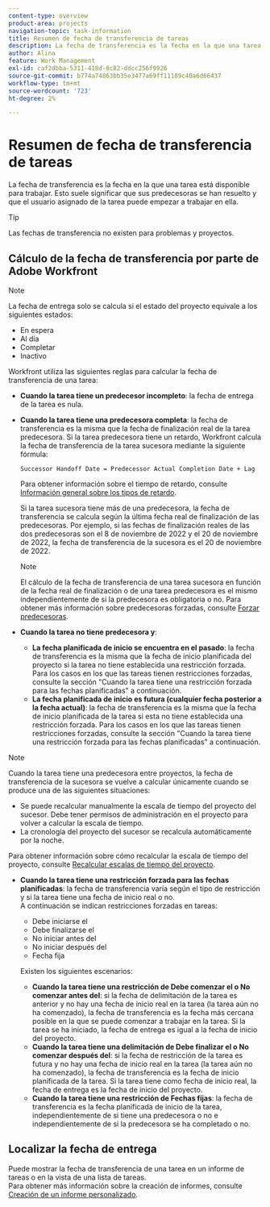```yaml
---
content-type: overview
product-area: projects
navigation-topic: task-information
title: Resumen de fecha de transferencia de tareas
description: La fecha de transferencia es la fecha en la que una tarea está disponible para trabajar. Esto suele significar que sus predecesoras se han resuelto y que el usuario asignado de la tarea puede empezar a trabajar en ella.
author: Alina
feature: Work Management
exl-id: caf2dbba-5311-418d-8c82-ddcc256f9926
source-git-commit: b774a74863bb35e3477a69ff11189c40a6d66437
workflow-type: tm+mt
source-wordcount: '723'
ht-degree: 2%

---
```


# Resumen de fecha de transferencia de tareas

La fecha de transferencia es la fecha en la que una tarea está disponible para trabajar. Esto suele significar que sus predecesoras se han resuelto y que el usuario asignado de la tarea puede empezar a trabajar en ella.

>[!TIP]
>
>Las fechas de transferencia no existen para problemas y proyectos.

## Cálculo de la fecha de transferencia por parte de Adobe Workfront

>[!NOTE]
>
>La fecha de entrega solo se calcula si el estado del proyecto equivale a los siguientes estados:
>
>* En espera
>* Al día
>* Completar
>* Inactivo
>

Workfront utiliza las siguientes reglas para calcular la fecha de transferencia de una tarea:

* **Cuando la tarea tiene un predecesor incompleto**: la fecha de entrega de la tarea es nula.
* **Cuando la tarea tiene una predecesora completa**: la fecha de transferencia es la misma que la fecha de finalización real de la tarea predecesora. Si la tarea predecesora tiene un retardo, Workfront calcula la fecha de transferencia de la tarea sucesora mediante la siguiente fórmula:

  `Successor Handoff Date = Predecessor Actual Completion Date + Lag`

  Para obtener información sobre el tiempo de retardo, consulte [Información general sobre los tipos de retardo](../use-prdcssrs/lag-types.md).

  Si la tarea sucesora tiene más de una predecesora, la fecha de transferencia se calcula según la última fecha real de finalización de las predecesoras. Por ejemplo, si las fechas de finalización reales de las dos predecesoras son el 8 de noviembre de 2022 y el 20 de noviembre de 2022, la fecha de transferencia de la sucesora es el 20 de noviembre de 2022.

  >[!NOTE]
  >
  >   El cálculo de la fecha de transferencia de una tarea sucesora en función de la fecha real de finalización o de una tarea predecesora es el mismo independientemente de si la predecesora es obligatoria o no. Para obtener más información sobre predecesoras forzadas, consulte [Forzar predecesoras](../use-prdcssrs/enforced-predecessors.md).


* **Cuando la tarea no tiene predecesora y**:

   * **La fecha planificada de inicio se encuentra en el pasado**: la fecha de transferencia es la misma que la fecha de inicio planificada del proyecto si la tarea no tiene establecida una restricción forzada. Para los casos en los que las tareas tienen restricciones forzadas, consulte la sección &quot;Cuando la tarea tiene una restricción forzada para las fechas planificadas&quot; a continuación.
   * **La fecha planificada de inicio es futura (cualquier fecha posterior a la fecha actual)**: la fecha de transferencia es la misma que la fecha de inicio planificada de la tarea si esta no tiene establecida una restricción forzada. Para los casos en los que las tareas tienen restricciones forzadas, consulte la sección &quot;Cuando la tarea tiene una restricción forzada para las fechas planificadas&quot; a continuación.

>[!NOTE]
>
>Cuando la tarea tiene una predecesora entre proyectos, la fecha de transferencia de la sucesora se vuelve a calcular únicamente cuando se produce una de las siguientes situaciones:
>
>* Se puede recalcular manualmente la escala de tiempo del proyecto del sucesor. Debe tener permisos de administración en el proyecto para volver a calcular la escala de tiempo.
>* La cronología del proyecto del sucesor se recalcula automáticamente por la noche.
>
>Para obtener información sobre cómo recalcular la escala de tiempo del proyecto, consulte [Recalcular escalas de tiempo del proyecto](../../../manage-work/projects/manage-projects/recalculate-project-timeline.md).

* **Cuando la tarea tiene una restricción forzada para las fechas planificadas**: la fecha de transferencia varía según el tipo de restricción y si la tarea tiene una fecha de inicio real o no.\
  A continuación se indican restricciones forzadas en tareas:

   * Debe iniciarse el
   * Debe finalizarse el
   * No iniciar antes del
   * No iniciar después del
   * Fecha fija

  Existen los siguientes escenarios:

   * **Cuando la tarea tiene una restricción de Debe comenzar el o No comenzar antes del**: si la fecha de delimitación de la tarea es anterior y no hay una fecha de inicio real en la tarea (la tarea aún no ha comenzado), la fecha de transferencia es la fecha más cercana posible en la que se puede comenzar a trabajar en la tarea. Si la tarea se ha iniciado, la fecha de entrega es igual a la fecha de inicio del proyecto.
   * **Cuando la tarea tiene una delimitación de Debe finalizar el o No comenzar después del**: si la fecha de restricción de la tarea es futura y no hay una fecha de inicio real en la tarea (la tarea aún no ha comenzado), la fecha de transferencia es la fecha de inicio planificada de la tarea. Si la tarea tiene como fecha de inicio real, la fecha de entrega es la fecha de inicio del proyecto.
   * **Cuando la tarea tiene una restricción de Fechas fijas**: la fecha de transferencia es la fecha planificada de inicio de la tarea, independientemente de si tiene una predecesora o no e independientemente de si la predecesora se ha completado o no.

<!--these are old descriptions, edited by Anna As. on August 25, 2023 in this issue - https://experience.adobe.com/#/@adobeinternalworkfront/so:hub-Hub/workfront/issue/64c0032500018fabd4fc484167eb10dc/updates
   * When the task has a constraint of Must Start On or Start No Earlier Than, the Handoff Date is the Constraint date, unless there is an Actual Start Date on the task. If there is an Actual Start Date on the task, the Handoff Date is the Actual Completion Date of the predecessor.
   * When the task has a constraint of Must Finish On or Start No Later Than, the Handoff Date is always the Actual Completion Date of the predecessor, regardless of whether there is an Actual Start Date on the task or not. 
   * When the task has a constraint of Fixed Dates, the Handoff Date is the Planned Start Date of the task, regardless of whether it has a predecessor or not and regardless of whether the predecessor is completed or not.

-->

## Localizar la fecha de entrega

Puede mostrar la fecha de transferencia de una tarea en un informe de tareas o en la vista de una lista de tareas.\
Para obtener más información sobre la creación de informes, consulte [Creación de un informe personalizado](../../../reports-and-dashboards/reports/creating-and-managing-reports/create-custom-report.md).
